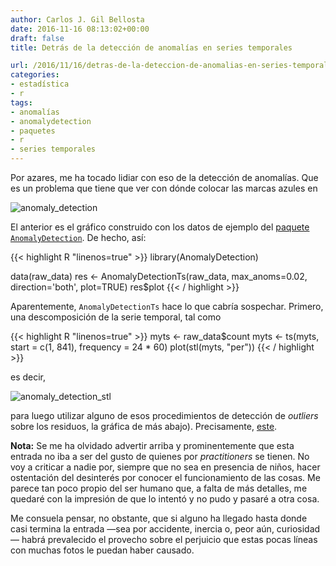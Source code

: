 ```yaml
---
author: Carlos J. Gil Bellosta
date: 2016-11-16 08:13:02+00:00
draft: false
title: Detrás de la detección de anomalías en series temporales

url: /2016/11/16/detras-de-la-deteccion-de-anomalias-en-series-temporales/
categories:
- estadística
- r
tags:
- anomalías
- anomalydetection
- paquetes
- r
- series temporales
---
```


Por azares, me ha tocado lidiar con eso de la detección de anomalías. Que es un problema que tiene que ver con dónde colocar las marcas azules en

![anomaly_detection](/wp-uploads/2016/11/anomaly_detection.png#center)

El anterior es el gráfico construido con los datos de ejemplo del [paquete `AnomalyDetection`](https://github.com/twitter/AnomalyDetection). De hecho, así:

{{< highlight R "linenos=true" >}}
library(AnomalyDetection)

data(raw_data)
res <- AnomalyDetectionTs(raw_data,
    max_anoms=0.02,
    direction='both', plot=TRUE)
res$plot
{{< / highlight >}}

Aparentemente, `AnomalyDetectionTs` hace lo que cabría sospechar. Primero, una descomposición de la serie temporal, tal como

{{< highlight R "linenos=true" >}}
myts <- raw_data$count
myts <- ts(myts, start = c(1, 841), frequency = 24 * 60)
plot(stl(myts, "per"))
{{< / highlight >}}

es decir,

![anomaly_detection_stl](/wp-uploads/2016/11/anomaly_detection_stl.png#center)

para luego utilizar alguno de esos procedimientos de detección de _outliers_ sobre los residuos, la gráfica de más abajo). Precisamente, [este](http://www.itl.nist.gov/div898/handbook/eda/section3/eda35h3.htm).

**Nota:** Se me ha olvidado advertir arriba y prominentemente que esta entrada no iba a ser del gusto de quienes por _practitioners_ se tienen. No voy a criticar a nadie por, siempre que no sea en presencia de niños, hacer ostentación del desinterés por conocer el funcionamiento de las cosas. Me parece tan poco propio del ser humano que, a falta de más detalles, me quedaré con la impresión de que lo intentó y no pudo y pasaré a otra cosa.

Me consuela pensar, no obstante, que si alguno ha llegado hasta donde casi termina la entrada —sea por accidente, inercia o, peor aún, curiosidad— habrá prevalecido el provecho sobre el perjuicio que estas pocas líneas con muchas fotos le puedan haber causado.
